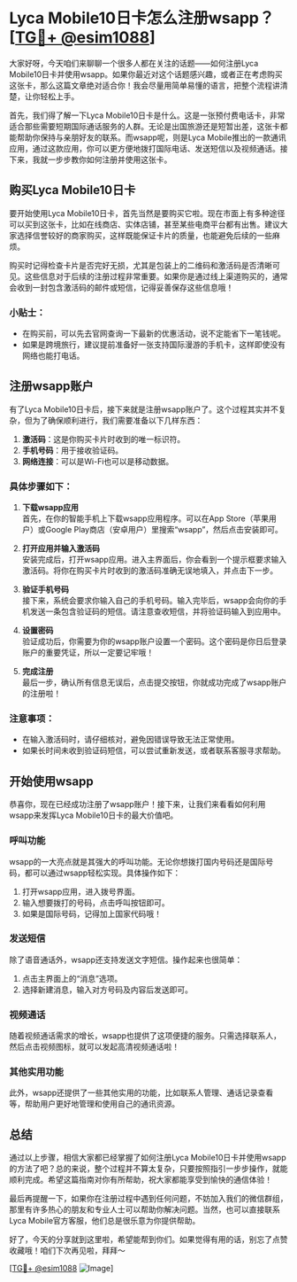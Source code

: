 # Lyca Mobile10日卡怎么注册wsapp？[[TG💪+ @esim1088](https://t.me/s/esim1088)]

大家好呀，今天咱们来聊聊一个很多人都在关注的话题——如何注册Lyca Mobile10日卡并使用wsapp。如果你最近对这个话题感兴趣，或者正在考虑购买这张卡，那么这篇文章绝对适合你！我会尽量用简单易懂的语言，把整个流程讲清楚，让你轻松上手。

首先，我们得了解一下Lyca Mobile10日卡是什么。这是一张预付费电话卡，非常适合那些需要短期国际通话服务的人群。无论是出国旅游还是短暂出差，这张卡都能帮助你保持与亲朋好友的联系。而wsapp呢，则是Lyca Mobile推出的一款通讯应用，通过这款应用，你可以更方便地拨打国际电话、发送短信以及视频通话。接下来，我就一步步教你如何注册并使用这张卡。

## 购买Lyca Mobile10日卡

要开始使用Lyca Mobile10日卡，首先当然是要购买它啦。现在市面上有多种途径可以买到这张卡，比如在线商店、实体店铺，甚至某些电商平台都有出售。建议大家选择信誉较好的商家购买，这样既能保证卡片的质量，也能避免后续的一些麻烦。

购买时记得检查卡片是否完好无损，尤其是包装上的二维码和激活码是否清晰可见。这些信息对于后续的注册过程非常重要。如果你是通过线上渠道购买的，通常会收到一封包含激活码的邮件或短信，记得妥善保存这些信息哦！

### 小贴士：
- 在购买前，可以先去官网查询一下最新的优惠活动，说不定能省下一笔钱呢。
- 如果是跨境旅行，建议提前准备好一张支持国际漫游的手机卡，这样即使没有网络也能打电话。

## 注册wsapp账户

有了Lyca Mobile10日卡后，接下来就是注册wsapp账户了。这个过程其实并不复杂，但为了确保顺利进行，我们需要准备以下几样东西：

1. **激活码**：这是你购买卡片时收到的唯一标识符。
2. **手机号码**：用于接收验证码。
3. **网络连接**：可以是Wi-Fi也可以是移动数据。

### 具体步骤如下：

1. **下载wsapp应用**  
   首先，在你的智能手机上下载wsapp应用程序。可以在App Store（苹果用户）或Google Play商店（安卓用户）里搜索“wsapp”，然后点击安装即可。

2. **打开应用并输入激活码**  
   安装完成后，打开wsapp应用。进入主界面后，你会看到一个提示框要求输入激活码。将你在购买卡片时收到的激活码准确无误地填入，并点击下一步。

3. **验证手机号码**  
   接下来，系统会要求你输入自己的手机号码。输入完毕后，wsapp会向你的手机发送一条包含验证码的短信。请注意查收短信，并将验证码输入到应用中。

4. **设置密码**  
   验证成功后，你需要为你的wsapp账户设置一个密码。这个密码是你日后登录账户的重要凭证，所以一定要记牢哦！

5. **完成注册**  
   最后一步，确认所有信息无误后，点击提交按钮，你就成功完成了wsapp账户的注册啦！

### 注意事项：
- 在输入激活码时，请仔细核对，避免因错误导致无法正常使用。
- 如果长时间未收到验证码短信，可以尝试重新发送，或者联系客服寻求帮助。

## 开始使用wsapp

恭喜你，现在已经成功注册了wsapp账户！接下来，让我们来看看如何利用wsapp来发挥Lyca Mobile10日卡的最大价值吧。

### 呼叫功能
wsapp的一大亮点就是其强大的呼叫功能。无论你想拨打国内号码还是国际号码，都可以通过wsapp轻松实现。具体操作如下：

1. 打开wsapp应用，进入拨号界面。
2. 输入想要拨打的号码，点击呼叫按钮即可。
3. 如果是国际号码，记得加上国家代码哦！

### 发送短信
除了语音通话外，wsapp还支持发送文字短信。操作起来也很简单：

1. 点击主界面上的“消息”选项。
2. 选择新建消息，输入对方号码及内容后发送即可。

### 视频通话
随着视频通话需求的增长，wsapp也提供了这项便捷的服务。只需选择联系人，然后点击视频图标，就可以发起高清视频通话啦！

### 其他实用功能
此外，wsapp还提供了一些其他实用的功能，比如联系人管理、通话记录查看等，帮助用户更好地管理和使用自己的通讯资源。

## 总结

通过以上步骤，相信大家都已经掌握了如何注册Lyca Mobile10日卡并使用wsapp的方法了吧？总的来说，整个过程并不算太复杂，只要按照指引一步步操作，就能顺利完成。希望这篇指南对你有所帮助，祝大家都能享受到愉快的通信体验！

最后再提醒一下，如果你在注册过程中遇到任何问题，不妨加入我们的微信群组，那里有许多热心的朋友和专业人士可以帮助你解决问题。当然，也可以直接联系Lyca Mobile官方客服，他们总是很乐意为你提供帮助。

好了，今天的分享就到这里啦，希望能帮到你们。如果觉得有用的话，别忘了点赞收藏哦！咱们下次再见啦，拜拜～

[[TG💪+ @esim1088](https://t.me/s/esim1088) ![Image](https://i.postimg.cc/4NQfJmqS/Snipaste-2025-05-13-00-14-12.png)]